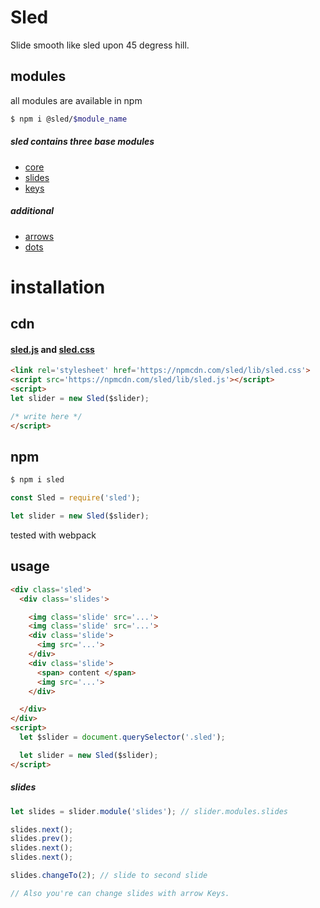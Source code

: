 # Sled
Slide smooth like sled upon 45 degress hill.

## modules

all modules are available in npm
```sh
$ npm i @sled/$module_name
```

##### sled contains three base modules

* [core](https://github.com/sledjs/core)
* [slides](https://github.com/sledjs/slides)
* [keys](https://github.com/sledjs/keys)

##### additional
* [arrows](https://github.com/sledjs/arrows)
* [dots](https://github.com/sledjs/dots)

# installation
## cdn
#### [sled.js](https://npmcdn.com/sled/lib/sled.js) and [sled.css](https://npmcdn.com/sled/lib/sled.css)

```html
<link rel='stylesheet' href='https://npmcdn.com/sled/lib/sled.css'>
<script src='https://npmcdn.com/sled/lib/sled.js'></script>
<script>
let slider = new Sled($slider);

/* write here */
</script>
```

## npm
```sh
$ npm i sled
```

```js
const Sled = require('sled');

let slider = new Sled($slider);
```

tested with webpack

## usage

```html
<div class='sled'>
  <div class='slides'>

    <img class='slide' src='...'>
    <img class='slide' src='...'>
    <div class='slide'>
      <img src='...'>
    </div>
    <div class='slide'>
      <span> content </span>
      <img src='...'>
    </div>

  </div>
</div>
<script>
  let $slider = document.querySelector('.sled');

  let slider = new Sled($slider);
</script>
```
##### slides
```js
let slides = slider.module('slides'); // slider.modules.slides

slides.next();
slides.prev();
slides.next();
slides.next();

slides.changeTo(2); // slide to second slide

// Also you're can change slides with arrow Keys.

```
